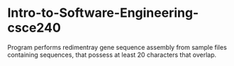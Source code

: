 # Intro-to-Software-Engineering-csce240
Program performs redimentray gene sequence assembly from sample files containing sequences,
that possess at least 20 characters that overlap.
